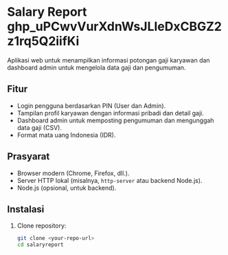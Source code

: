 # Salary Report 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

Aplikasi web untuk menampilkan informasi potongan gaji karyawan dan dashboard admin untuk mengelola data gaji dan pengumuman.

## Fitur
- Login pengguna berdasarkan PIN (User dan Admin).
- Tampilan profil karyawan dengan informasi pribadi dan detail gaji.
- Dashboard admin untuk memposting pengumuman dan mengunggah data gaji (CSV).
- Format mata uang Indonesia (IDR).

## Prasyarat
- Browser modern (Chrome, Firefox, dll.).
- Server HTTP lokal (misalnya, `http-server` atau backend Node.js).
- Node.js (opsional, untuk backend).

## Instalasi
1. Clone repository:
   ```bash
   git clone <your-repo-url>
   cd salaryreport
